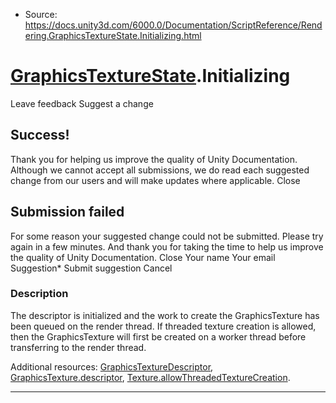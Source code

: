 * Source: https://docs.unity3d.com/6000.0/Documentation/ScriptReference/Rendering.GraphicsTextureState.Initializing.html

#  [GraphicsTextureState](https://docs.unity3d.com/6000.0/Documentation/ScriptReference/Rendering.GraphicsTextureState.html).Initializing
Leave feedback
Suggest a change
## Success!
Thank you for helping us improve the quality of Unity Documentation. Although we cannot accept all submissions, we do read each suggested change from our users and will make updates where applicable.
Close
## Submission failed
For some reason your suggested change could not be submitted. Please <a>try again</a> in a few minutes. And thank you for taking the time to help us improve the quality of Unity Documentation.
Close
Your name Your email Suggestion* Submit suggestion
Cancel
### Description
The descriptor is initialized and the work to create the GraphicsTexture has been queued on the render thread.
If threaded texture creation is allowed, then the GraphicsTexture will first be created on a worker thread before transferring to the render thread.  
  
Additional resources: [GraphicsTextureDescriptor](https://docs.unity3d.com/6000.0/Documentation/ScriptReference/Rendering.GraphicsTextureDescriptor.html), [GraphicsTexture.descriptor](https://docs.unity3d.com/6000.0/Documentation/ScriptReference/Rendering.GraphicsTexture-descriptor.html), [Texture.allowThreadedTextureCreation](https://docs.unity3d.com/6000.0/Documentation/ScriptReference/Texture-allowThreadedTextureCreation.html).
* * *
